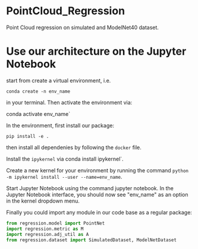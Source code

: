 # PointCloud_Regression
Point Cloud regression on simulated and ModelNet40 dataset.

# Use our architecture on the Jupyter Notebook 
start from create a virtual environment, i.e.

`conda create -n env_name` 

in your terminal. Then activate the environment via:

conda activate env_name`

In the environment, first install our package:

`pip install -e .`

then install all dependenies by following the `docker` file.

Install the `ipykernel` via conda install ipykernel`.

Create a new kernel for your environment by running the command `python -m ipykernel install --user --name=env_name`.

Start Jupyter Notebook using the command jupyter notebook. In the Jupyter Notebook interface, you should now see "env_name" as an option in the kernel dropdown menu.

Finally you could import any module in our code base as a regular package:

```python
from regression.model import PointNet
import regression.metric as M
import regression.adj_util as A
from regression.dataset import SimulatedDataset, ModelNetDataset
```



